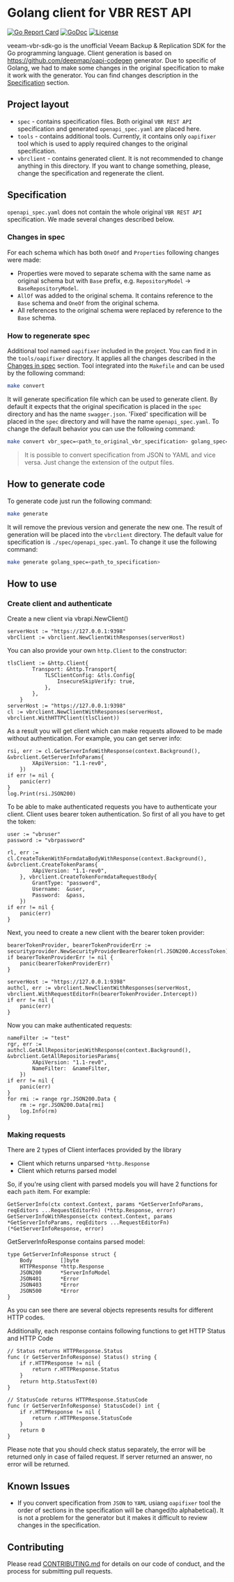 # Golang client for VBR REST API

[![Go Report Card](https://goreportcard.com/badge/github.com/veeamhub/veeam-vbr-sdk-go)](https://goreportcard.com/report/github.com/veeamhub/veeam-vbr-sdk-go)
[![GoDoc](https://godoc.org/github.com/veeamhub/veeam-vbr-sdk-go?status.svg)](https://godoc.org/github.com/veeamhub/veeam-vbr-sdk-go)
[![License](https://img.shields.io/badge/license-MIT-blue.svg)](https://opensource.org/license/mit/)

veeam-vbr-sdk-go is the unofficial Veeam Backup & Replication SDK for the Go programming language.
Client generation is based on https://github.com/deepmap/oapi-codegen generator.
Due to specific of Golang, we had to make some changes in the original specification to make it work with the generator.
You can find changes description in the [Specification](#specification) section.

## Project layout
* `spec` - contains specification files. Both original `VBR REST API` specification and generated `openapi_spec.yaml` are placed here.
* `tools` - contains additional tools. Currently, it contains only `oapifixer` tool which is used to apply required changes to the original specification.
* `vbrclient` - contains generated client. It is not recommended to change anything in this directory. If you want to change something, please, change the specification and regenerate the client.

## Specification
`openapi_spec.yaml` does not contain the whole original `VBR REST API` specification. We made several changes described below. 

### Changes in spec
For each schema which has both `OneOf` and `Properties` following changes were made:
* Properties were moved to separate schema with the same name as original schema but with `Base` prefix, e.g. `RepositoryModel` -> `BaseRepositoryModel`.
* `AllOf` was added to the original schema. It contains reference to the `Base` schema and `OneOf` from the original schema.
* All references to the original schema were replaced by reference to the `Base` schema.

### How to regenerate spec
Additional tool named `oapifixer` included in the project. You can find it in the `tools/oapifixer` directory. 
It applies all the changes described in the [Changes in spec](#changes-in-spec) section.
Tool integrated into the `Makefile` and can be used by the following command:
```bash
make convert
```
It will generate specification file which can be used to generate client. 
By default it expects that the original specification is placed in the `spec` directory and has the name `swagger.json`.
'Fixed' specification will be placed in the `spec` directory and will have the name `openapi_spec.yaml`.
To change the default behavior you can use the following command:
```bash
make convert vbr_spec=<path_to_original_vbr_specification> golang_spec=<path_to_result>
```

> It is possible to convert specification from JSON to YAML and vice versa. Just change the extension of the output files.


## How to generate code

To generate code just run the following command:
```bash
make generate
```
It will remove the previous version and generate the new one. The result of generation will be placed into the `vbrclient` directory.
The default value for specification is `./spec/openapi_spec.yaml`. To change it use the following command:
```bash
make generate golang_spec=<path_to_specification>
```

## How to use

### Create client and authenticate
Create a new client via vbrapi.NewClient()

```golang
serverHost := "https://127.0.0.1:9398"
vbrClient := vbrclient.NewClientWithResponses(serverHost)
```

You can also provide your own `http.Client` to the constructor:
```golang
tlsClient := &http.Client{
		Transport: &http.Transport{
			TLSClientConfig: &tls.Config{
				InsecureSkipVerify: true,
			},
		},
	}
serverHost := "https://127.0.0.1:9398"
cl := vbrclient.NewClientWithResponses(serverHost, vbrclient.WithHTTPClient(tlsClient))
```

As a result you will get client which can make requests allowed to be made without authentication.
For example, you can get server info:
```golang
rsi, err := cl.GetServerInfoWithResponse(context.Background(), &vbrclient.GetServerInfoParams{
		XApiVersion: "1.1-rev0",
	})
if err != nil {
	panic(err)
}
log.Print(rsi.JSON200)
```

To be able to make authenticated requests you have to authenticate your client. 
Client uses bearer token authentication. So first of all you have to get the token:
```golang
user := "vbruser"
password := "vbrpassword"

rl, err := cl.CreateTokenWithFormdataBodyWithResponse(context.Background(), &vbrclient.CreateTokenParams{
		XApiVersion: "1.1-rev0",
	}, vbrclient.CreateTokenFormdataRequestBody{
		GrantType: "password",
		Username:  &user,
		Password:  &pass,
	})
if err != nil {
	panic(err)
}
```

Next, you need to create a new client with the bearer token provider:
```golang
bearerTokenProvider, bearerTokenProviderErr := securityprovider.NewSecurityProviderBearerToken(rl.JSON200.AccessToken)
if bearerTokenProviderErr != nil {
	panic(bearerTokenProviderErr)
}

serverHost := "https://127.0.0.1:9398"
authcl, err := vbrclient.NewClientWithResponses(serverHost, vbrclient.WithRequestEditorFn(bearerTokenProvider.Intercept))
if err != nil {
	panic(err)
}
```

Now you can make authenticated requests:
```golang
nameFilter := "test"
rgr, err := authcl.GetAllRepositoriesWithResponse(context.Background(), &vbrclient.GetAllRepositoriesParams{
		XApiVersion: "1.1-rev0",
		NameFilter:  &nameFilter,
	})
if err != nil {
	panic(err)
}
for rmi := range rgr.JSON200.Data {
	rm := rgr.JSON200.Data[rmi]
	log.Info(rm)
}
```
### Making requests

There are 2 types of Client interfaces provided by the library
* Client which returns unparsed `*http.Response`
* Client which returns parsed model

So, if you're using client with parsed models you will have 2 functions for each `path` item. For example:
```golang
GetServerInfo(ctx context.Context, params *GetServerInfoParams, reqEditors ...RequestEditorFn) (*http.Response, error)
GetServerInfoWithResponse(ctx context.Context, params *GetServerInfoParams, reqEditors ...RequestEditorFn) (*GetServerInfoResponse, error)
```

GetServerInfoResponse contains parsed model:
```golang
type GetServerInfoResponse struct {
	Body         []byte
	HTTPResponse *http.Response
	JSON200      *ServerInfoModel
	JSON401      *Error
	JSON403      *Error
	JSON500      *Error
}
```

As you can see there are several objects represents results for different HTTP codes.

Additionally, each response contains following functions to get HTTP Status and HTTP Code
```golang
// Status returns HTTPResponse.Status
func (r GetServerInfoResponse) Status() string {
	if r.HTTPResponse != nil {
		return r.HTTPResponse.Status
	}
	return http.StatusText(0)
}

// StatusCode returns HTTPResponse.StatusCode
func (r GetServerInfoResponse) StatusCode() int {
	if r.HTTPResponse != nil {
		return r.HTTPResponse.StatusCode
	}
	return 0
}
```

Please note that you should check status separately, the error will be returned only in case of failed request. If server returned an answer, no error will be returned.

## Known Issues
* If you convert specification from `JSON` to `YAML` usiang `oapifixer` tool the order of sections in the specification will be changed(to alphabetical). It is not a problem for the generator but it makes it difficult to review changes in the specification.


## Contributing
Please read [CONTRIBUTING.md](CONTRIBUTING.md) for details on our code of conduct, and the process for submitting pull requests.